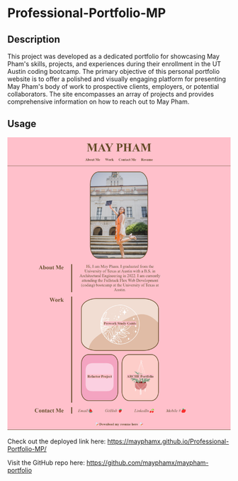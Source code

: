 # Professional-Portfolio-MP

## Description
This project was developed as a dedicated portfolio for showcasing May Pham's skills, projects, and experiences during their enrollment in the UT Austin coding bootcamp. The primary objective of this personal portfolio website is to offer a polished and visually engaging platform for presenting May Pham's body of work to prospective clients, employers, or potential collaborators. The site encompasses an array of projects and provides comprehensive information on how to reach out to May Pham.

## Usage
![Webpage Screenshot](Assets/images/Screenshot.png)

 Check out the deployed link here: https://mayphamx.github.io/Professional-Portfolio-MP/

Visit the GitHub repo here: https://github.com/mayphamx/maypham-portfolio
